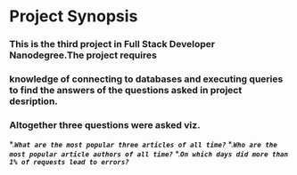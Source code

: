 # Project Synopsis

### This is the third project in Full Stack Developer Nanodegree.The project requires
### knowledge of connecting to databases and executing queries to find the answers of the questions asked in project desription.
### Altogether three questions were asked viz.
*.**_`What are the most popular three articles of all time?`_**
*.**_`Who are the most popular article authors of all time?`_**
*.**_`On which days did more than 1% of requests lead to errors?`_**